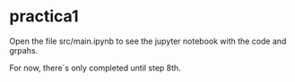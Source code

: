 # practica1

Open the file src/main.ipynb to see the jupyter notebook with the code and grpahs.

For now, there´s only completed until step 8th.
